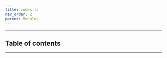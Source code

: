 ```yaml
---
title: index.ts
nav_order: 2
parent: Modules
---
```


---

<h2 class="text-delta">Table of contents</h2>

---
